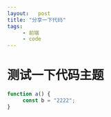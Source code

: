 ```yaml
---
layout:   post
title: "分享一下代码"
tags: 
     - 前端
     - code
---
```


# 测试一下代码主题

```typescript
function a() {
     const b = "2222";
}
```